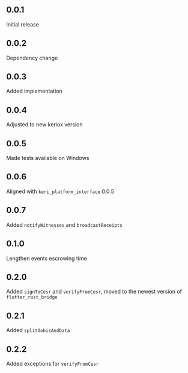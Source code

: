 ## 0.0.1

Initial release

## 0.0.2

Dependency change

## 0.0.3

Added implementation

## 0.0.4

Adjusted to new keriox version

## 0.0.5

Made tests available on Windows

## 0.0.6

Aligned with `keri_platform_interface` 0.0.5

## 0.0.7

Added `notifyWitnesses` and `broadcastReceipts`

## 0.1.0

Lengthen events escrowing time

## 0.2.0
Added `signToCesr` and `verifyFromCesr`, moved to the newest version of `flutter_rust_bridge`

## 0.2.1
Added `splitOobisAndData`

## 0.2.2
Added exceptions for `verifyFromCesr`
